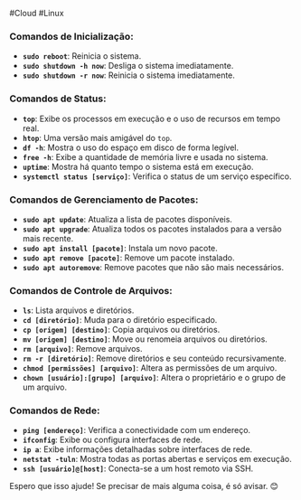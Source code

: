#Cloud #Linux 

### Comandos de Inicialização:

- **`sudo reboot`**: Reinicia o sistema.
- **`sudo shutdown -h now`**: Desliga o sistema imediatamente.
- **`sudo shutdown -r now`**: Reinicia o sistema imediatamente.

### Comandos de Status:

- **`top`**: Exibe os processos em execução e o uso de recursos em tempo real.
- **`htop`**: Uma versão mais amigável do `top`.
- **`df -h`**: Mostra o uso do espaço em disco de forma legível.
- **`free -h`**: Exibe a quantidade de memória livre e usada no sistema.
- **`uptime`**: Mostra há quanto tempo o sistema está em execução.
- **`systemctl status [serviço]`**: Verifica o status de um serviço específico.

### Comandos de Gerenciamento de Pacotes:

- **`sudo apt update`**: Atualiza a lista de pacotes disponíveis.
- **`sudo apt upgrade`**: Atualiza todos os pacotes instalados para a versão mais recente.
- **`sudo apt install [pacote]`**: Instala um novo pacote.
- **`sudo apt remove [pacote]`**: Remove um pacote instalado.
- **`sudo apt autoremove`**: Remove pacotes que não são mais necessários.

### Comandos de Controle de Arquivos:

- **`ls`**: Lista arquivos e diretórios.
- **`cd [diretório]`**: Muda para o diretório especificado.
- **`cp [origem] [destino]`**: Copia arquivos ou diretórios.
- **`mv [origem] [destino]`**: Move ou renomeia arquivos ou diretórios.
- **`rm [arquivo]`**: Remove arquivos.
- **`rm -r [diretório]`**: Remove diretórios e seu conteúdo recursivamente.
- **`chmod [permissões] [arquivo]`**: Altera as permissões de um arquivo.
- **`chown [usuário]:[grupo] [arquivo]`**: Altera o proprietário e o grupo de um arquivo.

### Comandos de Rede:

- **`ping [endereço]`**: Verifica a conectividade com um endereço.
- **`ifconfig`**: Exibe ou configura interfaces de rede.
- **`ip a`**: Exibe informações detalhadas sobre interfaces de rede.
- **`netstat -tuln`**: Mostra todas as portas abertas e serviços em execução.
- **`ssh [usuário]@[host]`**: Conecta-se a um host remoto via SSH.

Espero que isso ajude! Se precisar de mais alguma coisa, é só avisar. 😊